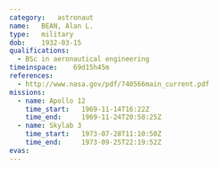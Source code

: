 ```yaml
---
category:	astronaut
name:	BEAN, Alan L.
type:	military
dob:	1932-03-15
qualifications:
  - BSc in aeronautical engineering
timeinspace:	69d15h45m
references:
  - http://www.nasa.gov/pdf/740566main_current.pdf
missions:
  - name: Apollo 12
    time_start:   1969-11-14T16:22Z
    time_end:     1969-11-24T20:58:25Z
  - name: Skylab 3
    time_start:   1973-07-28T11:10:50Z
    time_end:     1973-09-25T22:19:52Z
evas:
---
```

